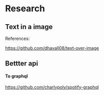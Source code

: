 
# Research



## Text in a image 

References:

https://github.com/dhavall08/text-over-image



## Bettter api 


#### To graphql

https://github.com/charlypoly/spotify-graphql
